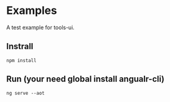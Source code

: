 # Examples

A test example for tools-ui.

## Instrall

```
npm install
```

## Run (your need global install angualr-cli)

```
ng serve --aot
```



